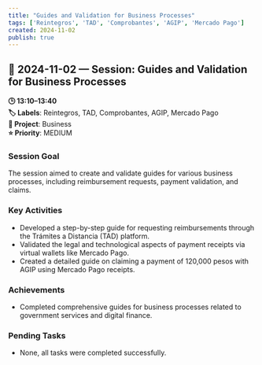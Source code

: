 ```yaml
---
title: "Guides and Validation for Business Processes"
tags: ['Reintegros', 'TAD', 'Comprobantes', 'AGIP', 'Mercado Pago']
created: 2024-11-02
publish: true
---
```


## 📅 2024-11-02 — Session: Guides and Validation for Business Processes

**🕒 13:10–13:40**  
**🏷️ Labels**: Reintegros, TAD, Comprobantes, AGIP, Mercado Pago  
**📂 Project**: Business  
**⭐ Priority**: MEDIUM  


### Session Goal
The session aimed to create and validate guides for various business processes, including reimbursement requests, payment validation, and claims.

### Key Activities
- Developed a step-by-step guide for requesting reimbursements through the Trámites a Distancia (TAD) platform.
- Validated the legal and technological aspects of payment receipts via virtual wallets like Mercado Pago.
- Created a detailed guide on claiming a payment of 120,000 pesos with AGIP using Mercado Pago receipts.

### Achievements
- Completed comprehensive guides for business processes related to government services and digital finance.

### Pending Tasks
- None, all tasks were completed successfully.
